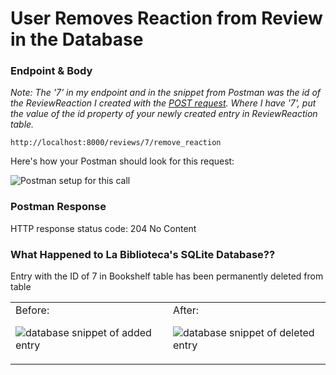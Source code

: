 # User Removes Reaction from Review in the Database

### Endpoint & Body

*Note: The '7' in my endpoint and in the snippet from Postman was the id of the ReviewReaction I created with the [POST request](/AddReviewReaction.md). Where I have '7', put the value of the id property of your newly created entry in ReviewReaction table.*

```
http://localhost:8000/reviews/7/remove_reaction
```

Here's how your Postman should look for this request:

![Postman setup for this call](https://user-images.githubusercontent.com/98675776/225180860-14d4f11f-36b3-4180-90af-e86c95c751b1.png)


### Postman Response

HTTP response status code: 204 No Content

### What Happened to La Biblioteca's SQLite Database??

Entry with the ID of 7 in Bookshelf table has been permanently deleted from table

<table><tr?></tr><td valign="top" width=50%>
Before:

![database snippet of added entry](https://user-images.githubusercontent.com/98675776/225180750-9c1b9350-972b-435d-af1e-2281e1959d5a.png)
</td><td valign="top" width=50%>
After:

![database snippet of deleted entry](https://user-images.githubusercontent.com/98675776/225180953-2f963d6a-44eb-4941-a6b5-b09627423f46.png)
</td></tr></table>
